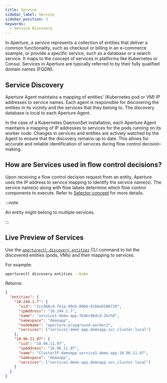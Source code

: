 ```yaml
---
title: Service
sidebar_label: Service
sidebar_position: 3
keywords:
  - Service Discovery
---
```


In Aperture, a service represents a collection of entities that deliver a common
functionality, such as checkout or billing in an e-commerce example, or provide
a specific service, such as a database or a search service. It maps to the
concept of services in platforms like Kubernetes or Consul. Services in Aperture
are typically referred to by their fully qualified domain names (FQDN).

## Service Discovery

Aperture Agent maintains a mapping of entities' (Kubernetes pod or VM) IP
addresses to service names. Each agent is responsible for discovering the
entities in its vicinity and the services that they belong to. The discovery
database is local to each Aperture Agent.

In the case of a Kubernetes DaemonSet installation, each Aperture Agent
maintains a mapping of IP addresses to services for the pods running on its
worker node. Changes in services and entities are actively watched by the Agent
to ensure that the discovery remains up to date. This allows for accurate and
reliable identification of services during flow control decision-making.

<!-- vale off -->

## How are Services used in flow control decisions?

<!-- vale on -->

Upon receiving a flow control decision request from an entity, Aperture uses the
IP address to service mapping to identify the service name(s). The service
name(s) along with flow labels determine which flow control components to
execute. Refer to [Selector concept](selector.md) for more details.

:::note

An entity might belong to multiple services.

:::

## Live Preview of Services

Use the
[`aperturectl discovery entities`](../reference/aperture-cli/aperturectl/discovery/entities/)
CLI command to list the discovered entities (pods, VMs) and their mapping to
services.

For example:

```sh
aperturectl discovery entities --kube
```

Returns:

```json
{
  "entities": {
    "10.244.1.7": {
      "uid": "2cc868cd-7e1a-49e5-80b6-81bbeb506719",
      "ipAddress": "10.244.1.7",
      "name": "service1-demo-app-7b4bc9bdcd-2krh8",
      "namespace": "demoapp",
      "nodeName": "aperture-playground-worker2",
      "services": ["service1-demo-app.demoapp.svc.cluster.local"]
    },
    "10.96.11.97": {
      "uid": "10.96.11.97",
      "ipAddress": "10.96.11.97",
      "name": "ClusterIP-demoapp-service1-demo-app-10.96.11.97",
      "namespace": "demoapp",
      "services": ["service1-demo-app.demoapp.svc.cluster.local"]
    }
  }
}
```
